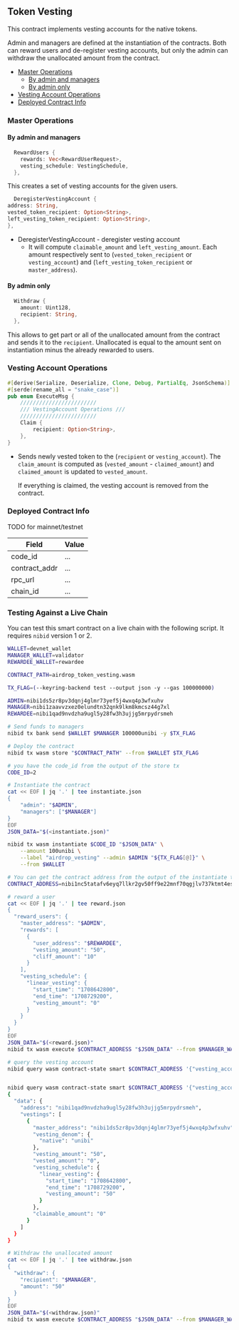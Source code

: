 ## Token Vesting

This contract implements vesting accounts for the native tokens.

Admin and managers are defined at the instantiation of the contracts. Both can
reward users and de-register vesting accounts, but only the admin can withdraw
the unallocated amount from the contract.

- [Master Operations](#master-operations)
  - [By admin and managers](#by-admin-and-managers)
  - [By admin only](#by-admin-only)
- [Vesting Account Operations](#vesting-account-operations)
- [Deployed Contract Info](#deployed-contract-info)

### Master Operations

#### By admin and managers

```rust
  RewardUsers {
    rewards: Vec<RewardUserRequest>,
    vesting_schedule: VestingSchedule,
  },
```

This creates a set of vesting accounts for the given users.

```rust
  DeregisterVestingAccount {
address: String,
vested_token_recipient: Option<String>,
left_vesting_token_recipient: Option<String>,
},
```

- DeregisterVestingAccount - deregister vesting account
  - It will compute `claimable_amount` and `left_vesting_amount`. Each amount respectively sent to (`vested_token_recipient` or `vesting_account`)
    and (`left_vesting_token_recipient` or `master_address`).

#### By admin only

```rust
  Withdraw {
    amount: Uint128,
    recipient: String,
  },
```

This allows to get part or all of the unallocated amount from the contract and sends it to the `recipient`. Unallocated is equal to the
amount sent on instantiation minus the already rewarded to users.

### Vesting Account Operations

```rust
#[derive(Serialize, Deserialize, Clone, Debug, PartialEq, JsonSchema)]
#[serde(rename_all = "snake_case")]
pub enum ExecuteMsg {
    ////////////////////////
    /// VestingAccount Operations ///
    ////////////////////////
    Claim {
        recipient: Option<String>,
    },
}
```

- Sends newly vested token to the (`recipient` or `vesting_account`). The `claim_amount` is computed
  as (`vested_amount` - `claimed_amount`) and `claimed_amount` is updated to `vested_amount`.

  If everything is claimed, the vesting account is removed from the contract.

### Deployed Contract Info

TODO for mainnet/testnet

| Field         | Value |
| ------------- | ----- |
| code_id       | ...   |
| contract_addr | ...   |
| rpc_url       | ...   |
| chain_id      | ...   |

### Testing Against a Live Chain

You can test this smart contract on a live chain with the following script. It
requires `nibid` version 1 or 2. 

```bash
WALLET=devnet_wallet
MANAGER_WALLET=validator
REWARDEE_WALLET=rewardee

CONTRACT_PATH=airdrop_token_vesting.wasm

TX_FLAG=(--keyring-backend test --output json -y --gas 100000000)

ADMIN=nibi1ds5zr8pv3dqnj4glmr73yef5j4wxq4p3wfxuhv
MANAGER=nibi1zaavvzxez0elundtn32qnk9lkm8kmcsz44g7xl
REWARDEE=nibi1qad9nvdzha9ugl5y28fw3h3ujjg5mrpydrsmeh

# Send funds to managers
nibid tx bank send $WALLET $MANAGER 100000unibi -y $TX_FLAG

# Deploy the contract
nibid tx wasm store "$CONTRACT_PATH" --from $WALLET $TX_FLAG

# you have the code_id from the output of the store tx
CODE_ID=2

# Instantiate the contract
cat << EOF | jq '.' | tee instantiate.json
{
    "admin": "$ADMIN",
    "managers": ["$MANAGER"]
}
EOF
JSON_DATA="$(<instantiate.json)"

nibid tx wasm instantiate $CODE_ID "$JSON_DATA" \
    --amount 100unibi \
    --label "airdrop_vesting" --admin $ADMIN "${TX_FLAG[@]}" \
    --from $WALLET

# You can get the contract address from the output of the instantiate tx
CONTRACT_ADDRESS=nibi1nc5tatafv6eyq7llkr2gv50ff9e22mnf70qgjlv737ktmt4eswrqugq26k

# reward a user
cat << EOF | jq '.' | tee reward.json
{
  "reward_users": {
    "master_address": "$ADMIN",
    "rewards": [
      {
        "user_address": "$REWARDEE",
        "vesting_amount": "50",
        "cliff_amount": "10"
      }
    ],
    "vesting_schedule": {
      "linear_vesting": {
        "start_time": "1708642800",
        "end_time": "1708729200",
        "vesting_amount": "0"
      }
    }
  }
}
EOF
JSON_DATA="$(<reward.json)"
nibid tx wasm execute $CONTRACT_ADDRESS "$JSON_DATA" --from $MANAGER_WALLET "${TX_FLAG[@]}"

# query the vesting account
nibid query wasm contract-state smart $CONTRACT_ADDRESS '{"vesting_accounts": {"address": "'$REWARDEE'"}}'


nibid query wasm contract-state smart $CONTRACT_ADDRESS '{"vesting_account": {"address": "'$REWARDEE'"}}' | jq .
{
  "data": {
    "address": "nibi1qad9nvdzha9ugl5y28fw3h3ujjg5mrpydrsmeh",
    "vestings": [
      {
        "master_address": "nibi1ds5zr8pv3dqnj4glmr73yef5j4wxq4p3wfxuhv",
        "vesting_denom": {
          "native": "unibi"
        },
        "vesting_amount": "50",
        "vested_amount": "0",
        "vesting_schedule": {
          "linear_vesting": {
            "start_time": "1708642800",
            "end_time": "1708729200",
            "vesting_amount": "50"
          }
        },
        "claimable_amount": "0"
      }
    ]
  }
}

# Withdraw the unallocated amount
cat << EOF | jq '.' | tee withdraw.json
{
  "withdraw": {
    "recipient": "$MANAGER",
    "amount": "50"
  }
}
EOF
JSON_DATA="$(<withdraw.json)"
nibid tx wasm execute $CONTRACT_ADDRESS "$JSON_DATA" --from $MANAGER_WALLET "${TX_FLAG[@]}"
```